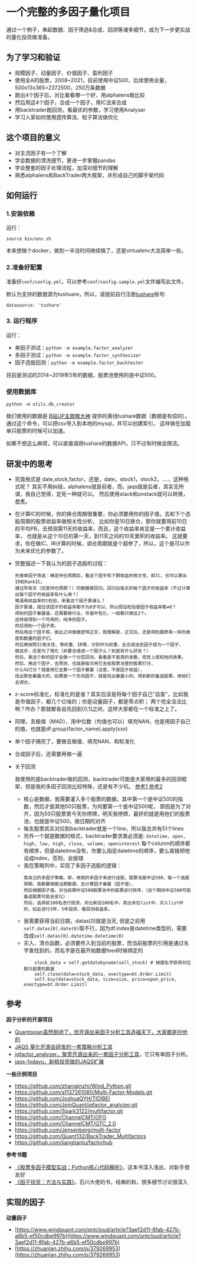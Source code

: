 # 一个完整的多因子量化项目

通过一个例子，串起数据、因子筛选&合成、回测等诸多细节，成为下一步更实战的量化投资做准备。

## 为了学习和验证

- 规模因子、动量因子、价值因子、盈利因子
- 使用全A的股票，2008~2021，目前使用中证500，后续使用全量，500x13x365=2372500，250万条数据
- 跑出4个因子后，对比看看哪一个好，用alphalens做比较
- 然后用这4个因子，合成一个因子，用IC法来合成
- 用backtrader跑回测，看最优的参数，学习使用Analyser
- 学习人家如何使用遗传算法、粒子算法做优化

## 这个项目的意义

- 对主流因子有一个了解
- 学会数据的清洗细节，更进一步掌握pandas
- 学会整套的因子处理流程，加深对细节的理解
- 熟悉alphalens和BackTrader两大框架，并形成自己的脚手架代码

## 如何运行

### 1.安装依赖

运行：

`source bin/env.sh`

本来想做个docker，做到一半没时间继续搞了，还是virtualenv大法简单一些。

### 2.准备好配置

准备好`conf/config.yml`，可以参考`conf/config.sample.yml`文件编写此文件。

默认为支持的数据源为tushuare，所以，请提前自行注册[tushare](https://tushare.pro)账号:

```commandline
datasource: 'tushare' 
```

### 3. 运行程序
运行：

- 单因子测试：`python -m example.factor_analyzer`
- 多因子测试：`python -m example.factor_synthesizer`
- 因子选股回测：`python -m example.factor_backtester`

目前是测试的2014~2019年5年的数据，股票池使用的是中证500。

### 使用数据库
`python -m utils.db_creator`

我们使用的数据是 [B站UP主致敬大神](https://www.bilibili.com/video/BV1564y1b7PR) 提供的离线tushare数据（数据是有偿的）。
通过这个命令，可以把csv导入到本地的mysql，并可以创建索引，
这样做在加载单只股票的时候可以加速。

如果不想这么麻烦，可以直接调用tushare的数据API，只不过有时候会限流。


## 研发中的思考
- 究竟格式是 date,stock,factor，还是，date，stock1，stock2，....，这种格式呢？
其实不用纠结，alphalens就是前者，而，jaqs就是后者，其实无所谓，我自己觉得，定死一种就可以。
然后使用stack和unstack就可以转换，[参考](../test/test_index.py)。
- 在计算IC的时候，你的换仓周期很重要，你必须要用你的因子值，去和下个选股周期的股票收益率做相关性分析，
比如你是10日换仓，那你就要用前10日的平均PB，去预测第11天的收益率，而且，这个收益率肯定是一个累计收益率，
也就是从这个10日的第一天，到11天之间的10天累积的收益率。
这就要求，你在做IC、IR计算的时候，调仓周期就是个超参了，所以，这个是可以作为未来优化的参数了。
- 完整描述一下我认为的因子选股的过程：
    ```
    先做单因子筛选：确定持仓周期后，看这个因子和下期收益的相关性，即IC，也可以算出IR和RankIC。
    通过所有天（还是持仓周期？）的数据做回归，回归出每天的每个因子的收益率（不过计算出每个因子的收益率有什么用？）
    难道用收益率的t检验，来看这个因子靠谱么？
    因子靠谱，就应该因子的收益率都不为0才可以，所以假设检验是因子收益率都≠0？
    得到的因子暴露值，还需要做行业、市值中性化，一般都只做这2个。
    这样就得到一个可用的，纯净的因子。
    然后得到一个因子库，
    然后用这个因子库，彼此之间做施密特正交，我理解是，正交后，还是得到跟原来一样的维度和数量的因子们。
    然后再按照IC相关性、等权重、IR等，分别作为权重，去合成这些因子成为一个因子，
    做这步，还是为了简化（非要合成成一个因子么？到底有什么好处？）
    然后，拿这个新的因子去做一个分层回测，看看是不是真的发散，视觉上感知他的效果。
    然后，用这个因子，去预测，也就是每次用它去给股票池里的股票打分，
    什么叫打分？就是用它去算一个因子暴露（注意，不是因子收益），
    找出那些暴露大的，如果是一个负向因子，就是找出暴露小的，得到新的备选股票，用他们去调仓。
    ```
- z-score标准化，标准化的是谁？其实应该是将每个因子自己"自查"，比如我是市值因子，都几个亿啥的；你是动量因子，都是零点积；
两个完全没法比啊？咋办？那就都各自先回到\[0,1\]之间，这样大家都在一个标准之上了。
- 同理，去极值（MAD）、用中位数（均值也可以）填充NAN，也是用因子自己的值，也就是df.group(factor_name).apply(xxx)
- 单个因子搞完了，要做去极值、填充NAN、和标准化
- 合成因子后，还需要再做一遍
- 关于回测

    我使用的是backtrader做的回测，backtrader可能是大家用的最多的回测框架，但是我的多因子回测比较特殊，还是有不少坑。
    [参考1](https://zhuanlan.zhihu.com/p/351751730),[参考2](https://www.bilibili.com/video/BV1VU4y1W7KN)
    - 核心是数据，我需要灌入多个股票的数据，其中第一个是中证500的指数，然后才是其他50只股票，为何要第一个是中证500呢，
    原因是为了对齐，因为50只股票里今天你停牌，明天我停牌，最好的就是用他们的股票池，也就是中证500，做日期的对齐
    - 每支股票其实对应到backtrader就是一个line，所以我总共有51个lines
    - 另外一个就是数据的格式，backtrader要求类必须是: `datetime, open, high, low, high, close, volume, openinterest`
    每个column的顺序都有顺序，但是datetime没有，你要么指定datetime的顺序，要么直接把他设成index，否则，会报错
    - 我在策略列中，实现了多因子选股的逻辑：
        ```    
        我自己的多因子策略，即，用我的多因子来进行选股，股票池是中证500，每一个选股周期，我都要根据当期数据，去计算因子暴露（因子值），
        然后根据因子值，对当前期中证500股票池中的股票进行排序，（这个期间中证500可能备选股票可能会变化）
        然后，选择前100名进行投资，对比新旧100名中，卖出未在list中，买入list中的，如此进行3年、5年投资，看回测收益率。
        ```
    - 我需要获得当前日期，datas[0]就是当天, 但是之前用`self.datas[0].date(0)`取不行，因为df.index是datetime类型的，需要改成`self.datas[0].datetime.datetime(0)`
    - 买入、清仓函数，必须要传入到当前的股票，而当前股票的引用是通过名字查找到的，而名字是在最开始数据feed时候绑定的
        ```
            stock_data = self.getdatabyname(sell_stock) # 根据名字获得对应那只股票的数据
            self.close(data=stock_data, exectype=bt.Order.Limit)
            self.buy(data=stock_data, size=size, price=open_price, exectype=bt.Order.Limit)
        ```
        


## 参考

**因子分析的开源项目**
- [Quantopian虽然倒闭了，但开源出来因子分析工具造福天下，大家都是抄他的](https://github.com/piginzoo/alphalens)
- [JAQS,量化开源会研发的一套策略分析工具](https://github.com/piginzoo/JAQS)
- [jqfactor_analyzer，聚宽开源出来的一套因子分析工具](https://github.com/piginzoo/jqfactor_analyzer)，它只有单因子分析。
- [jaqs-fxdayu，新格投资做的JAQS扩展](https://github.com/xingetouzi/jaqs-fxdayu)

**一些示例项目**
- https://github.com/zhangjinzhi/Wind_Python.git
- https://github.com/a1137261060/Multi-Factor-Models.git
- https://github.com/JoshuaQYH/TIDIBEI
- https://github.com/JoinQuant/jqfactor_analyzer.git
- https://github.com/Spark3122/multifactor.git
- https://github.com/ChannelCMT/OFO
- https://github.com/ChannelCMT/QTC_2.0
- https://github.com/Jensenberg/multi-factor
- https://github.com/Quant132/BackTrader_Multifactors
- https://github.com/jiangtiantu/factorhub

**参考书籍**
- [《股票多因子模型实战：Python核心代码解析》](https://book.douban.com/subject/35446933/)，这本书深入浅出，对新手很友好
- [《因子投资：方法与实践》](https://book.douban.com/subject/35192979/)，石川大佬的书，经典的和，很多细节讨论很深入

## 实现的因子

**动量因子**
- [https://www.windquant.com/qntcloud/article?3aef2d11-8fab-427b-a6b5-ef50cdbe997b](https://www.windquant.com/qntcloud/article?3aef2d11-8fab-427b-a6b5-ef50cdbe997b)
- [https://zhuanlan.zhihu.com/p/379269953](https://zhuanlan.zhihu.com/p/379269953)

